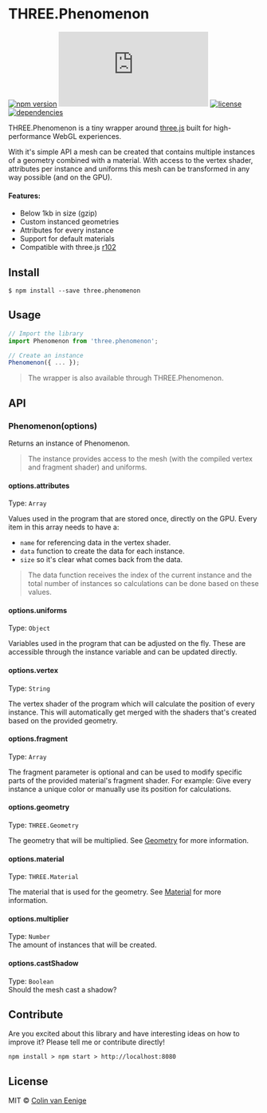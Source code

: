 
# THREE.Phenomenon

[![npm version](https://img.shields.io/npm/v/three.phenomenon.svg)](https://www.npmjs.com/package/three.phenomenon)
[![gzip size](http://img.badgesize.io/https://unpkg.com/three.phenomenon/dist/three.phenomenon.mjs?compression=gzip)](https://unpkg.com/three.phenomenon)
[![license](https://img.shields.io/badge/license-MIT-green.svg)](https://github.com/vaneenige/three.phenomenon/blob/master/LICENSE)
[![dependencies](https://img.shields.io/badge/dependencies-three.js-ff69b4.svg)](https://github.com/mrdoob/three.js/)

THREE.Phenomenon is a tiny wrapper around <a href="https://threejs.org/">three.js</a> built for high-performance WebGL experiences.

With it's simple API a mesh can be created that contains multiple instances of a geometry combined with a material. With access to the vertex shader, attributes per instance and uniforms this mesh can be transformed in any way possible (and on the GPU).

#### Features:
- Below 1kb in size (gzip)
- Custom instanced geometries
- Attributes for every instance
- Support for default materials
- Compatible with three.js <a href="https://github.com/mrdoob/three.js/releases/tag/r102">r102</a>

## Install
```
$ npm install --save three.phenomenon
```

## Usage
```js
// Import the library
import Phenomenon from 'three.phenomenon';

// Create an instance
Phenomenon({ ... });
```

> The wrapper is also available through THREE.Phenomenon.

## API
### Phenomenon(options)

Returns an instance of Phenomenon.

> The instance provides access to the mesh (with the compiled vertex and fragment shader) and uniforms.

#### options.attributes
Type: `Array` <br/>

Values used in the program that are stored once, directly on the GPU. Every item in this array needs to have a:
- `name` for referencing data in the vertex shader.
- `data` function to create the data for each instance.
- `size` so it's clear what comes back from the data.

> The data function receives the index of the current instance and the total number of instances so calculations can be done based on these values.

#### options.uniforms
Type: `Object` <br/>

Variables used in the program that can be adjusted on the fly. These are accessible through the instance variable and can be updated directly.

#### options.vertex
Type: `String` <br/>

The vertex shader of the program which will calculate the position of every instance. This will automatically get merged with the shaders that's created based on the provided geometry.

#### options.fragment
Type: `Array` <br/>

The fragment parameter is optional and can be used to modify specific parts of the provided material's fragment shader. For example: Give every instance a unique color or manually use its position for calculations.

#### options.geometry
Type: `THREE.Geometry` <br/>

The geometry that will be multiplied. See <a href="https://threejs.org/docs/#api/en/core/Geometry">Geometry</a> for more information.

#### options.material
Type: `THREE.Material` <br/>

The material that is used for the geometry. See <a href="https://threejs.org/docs/#api/en/materials/Material">Material</a> for more information.

#### options.multiplier
Type: `Number` <br/>
The amount of instances that will be created.

#### options.castShadow
Type: `Boolean` <br/>
Should the mesh cast a shadow?

## Contribute
Are you excited about this library and have interesting ideas on how to improve it? Please tell me or contribute directly!

```
npm install > npm start > http://localhost:8080
```

## License
MIT © <a href="https://use-the-platform.com">Colin van Eenige</a>